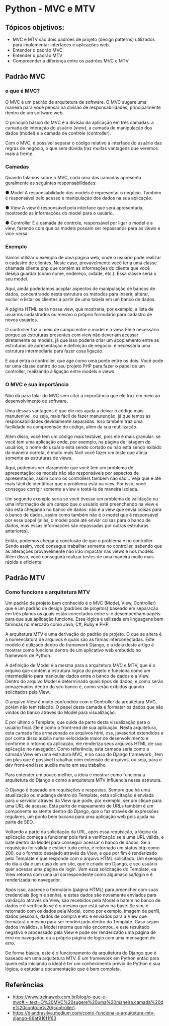 # Python - MVC e MTV

## Tópicos objetivos:
   - MVC e MTV são dois padrões de projeto (design patterns) utilizados para implementar interfaces e aplicações web.
   - Entender o padrão MVC
   - Entender o padrão MTV
   - Compreender a diferença entre os padrões MVC e MTV

## Padrão MVC

### o que é MVC?
O MVC é um padrão de arquitetura de software. O MVC sugere uma maneira para você pensar na divisão de responsabilidades, principalmente dentro de um software web.

O princípio básico do MVC é a divisão da aplicação em três camadas: a camada de interação do usuário (view), a camada de manipulação dos dados (model) e a camada de controle (controller).

Com o MVC, é possível separar o código relativo à interface do usuário das regras de negócio, o que sem dúvida traz muitas vantagens que veremos mais à frente.

### Camadas
Quando falamos sobre o MVC, cada uma das camadas apresenta geralmente as seguintes responsabilidades:

● Model A responsabilidade dos models é representar o negócio. Também é responsável pelo acesso e manipulação dos dados na sua aplicação.

● View A view é responsável pela interface que será apresentada, mostrando as informações do model para o usuário.

● Controller É a camada de controle, responsável por ligar o model e a view, fazendo com que os models possam ser repassados para as views e vice-versa.

### Exemplo
Vamos utilizar o exemplo de uma página web, onde o usuário pode realizar o cadastro de clientes. Neste caso, provavelmente você teria uma classe chamada cliente.php que contém as informações do cliente que você deseja guardar (como nome, endereço, cidade, etc.). Essa classe seria o seu model.

Aqui, ainda poderíamos acoplar aspectos de manipulação de bancos de dados, concentrando nesta estrutura os métodos para inserir, alterar, excluir e listar os clientes a partir de uma tabela em um banco de dados.

A página HTML seria nossa view, que mostraria, por exemplo, a lista de usuários cadastrados ou mesmo o próprio formulário para cadastro de novos usuários.

O controller faz o meio de campo entre o model e a view. Ele é necessário porque as estruturas presentes com view não deveriam acessar diretamente os models, já que isso poderia criar um acoplamento entre as estruturas de apresentação e definição de negócio: é necessária uma estrutura intermediária para fazer essa ligação.

E aqui entra o controller, que age como uma ponte entre os dois. Você pode ter uma classe dentro do seu projeto PHP para fazer o papel de um controller, realizando a ligação entre models e views.

### O MVC e sua importância
Não dá para falar do MVC sem citar a importância que ele traz em meio ao desenvolvimento de software.

Uma dessas vantagens é que ele nos ajuda a deixar o código mais manutenível, ou seja, mais fácil de fazer manutenção, já que temos as responsabilidades devidamente separadas. Isso também traz uma facilidade na compreensão do código, além da sua reutilização.

Além disso, você tem um código mais testável, pois ele é mais granular: se você tem uma aplicação onde, por exemplo, na página de listagem de usuários, o nome do usuário está sendo cortado ou não está sendo exibido da maneira correta, é muito mais fácil você fazer um teste que atinja somente as estruturas de views.

Aqui, podemos ver claramente que você tem um problema de apresentação: os models não são responsáveis por aspectos de apresentação, assim como os controllers também não são… Veja que é até mais fácil de identificar que o problema está na view. Por isso, você consegue corrigir somente a view e testá-la de maneira isolada.

Um segundo exemplo seria se você tivesse um problema de validação ou uma informação de um campo que o usuário está preenchendo na view e não está chegando no banco de dados: não é a view que envia coisas para o banco de dados, assim como também não é o model que é responsável por esse papel (aliás, o model pode até enviar coisas para o banco de dados, mas essas informações são repassadas por outras estruturas anteriores).

Então, podemos chegar à conclusão de que o problema é no controller. Sendo assim, você consegue trabalhar somente no controller, sabendo que as alterações provavelmente não irão impactar nas views e nos models. Além disso, você conseguirá realizar testes de uma maneira muito mais rápida e eficiente.

## Padrão MTV

### Como funciona a arquitetura MTV
Um padrão de projeto bem conhecido é o MVC (Model, View, Controller) que é um padrão de design (padrões de projetos) baseado em separação em três planos os quais estão conectados entre si e desempenham papéis para que sua aplicação funcione. Essa lógica é utilizada em linguagens bem famosas no mercado como Java, C#, Ruby e PHP.

A arquitetura MTV é uma derivação do padrão de projeto. O que se altera é a nomenclatura de arquivos e quais são as firmas interconectadas. Este modelo é utilizado dentro do framework Django, e a ideia deste artigo é mostrar como funciona dentro de um aplicativo web embutido no framework de Python.

A definição de Model é a mesma para a arquitetura MVC e MTV, que é o arquivo que contém a estrutura lógica do projeto e funciona como um intermediário para manipular dados entre o banco de dados e a View. Dentro do arquivo Model é determinado quais tipos de dados, e como serão armazenados dentro do seu banco e, como serão exibidos quando solicitados pela View.

O arquivo View é muito confundido com o Controller da arquitetura MVC, porém não tem relação. O papel desta camada é formatar os dados que são vindos do banco através do Model para visualização.

E por último o Template, que cuida da parte desta visualização para o usuário final. Ele é como o front-end de sua aplicação. Nesta arquitetura, esta camada fica armazenada os arquivos html, css, javascript extendidos e por conta disso auxilia numa velocidade maior de desenvolvimento e conforme o retorno da aplicação, ele renderiza seus arquivos HTML de sua aplicação no navegador. Como referência, esta camada seria como a camada View em uma estrutura MVC, e no caso do Django framework , tem um plus que é possível trabalhar com extensão de arquivos, ou seja, para o dev front-end isso auxilia muito em seu trabalho.

Para entender um pouco melhor, a ideia é mostrar como funciona a arquitetura do Django e como a arquitetura MTV influencia nessa estrutura.

O Django é baseado em requisições e respostas. Sempre que há uma atualização ou mudança dentro do Template, esta solicitação é enviada para o servidor através da View que pode, por exemplo, ser um clique para uma URL de acesso. Esta parte de mapeamento de URLs também é um componente existente dentro do Django, que o faz através de expressões regulares, um ponto bem bacana para uma aplicação web pois ajuda na parte de SEO.

Voltando a parte da solicitação da URL, após essa requisição, a lógica da aplicação começa a funcionar pois fará a verificação se é uma URL válida, e bate dentro da Model para conseguir acessar o banco de dados. Se a requisição for válida e estiver tudo certo, é retornado um status http como 200, ou o formato desejado através da View, e que por fim é renderizado pelo Template e que responde com o arquivo HTML solicitado. Um exemplo do dia a dia é um caso de um site, que é criado em Django, e seu usuário quer acessar uma página de login. Vem essa solicitação do Template, ea View retorna com uma url correspondente como algumacoisa/login e é renderizada no navegador.

Após isso, aparece o formulário (página HTML) para preencher com suas credenciais (login e senha), e estes dados são novamente enviados para validação através da View, são recebidos pela Model e batem no banco de dados e é verificado se é o mesmo que está salvo na base. Se sim, é retornado com os dados pela Model, como por exemplo, imagem de perfil, dados pessoais, dados de compra e etc e enviados para a View que formatará o mesmo para ser renderizado dentro do Template. Caso sejam dados inválidos, a Model retorna que não encontrou, e este resultado negativo é processado pela View e pode ser renderizado uma página de erro no navegador, ou a própria página de login com uma mensagem de erro.

De forma básica, este é o funcionamento da arquitetura do Django que é baseado em uma arquitetura MTV. É um framework em Python então para quem está iniciando o ideal é ter um conhecimento prévio de Python e sua lógica, e estudar a documentação que é bem completa.

## Referências
- https://www.treinaweb.com.br/blog/o-que-e-mvc#:~:text=O%20MVC%20sugere%20uma%20maneira,camada%20de%20controle%20(controller).
- https://diandrasilva.medium.com/como-funciona-a-arquitetura-mtv-django-86af916f1f63
